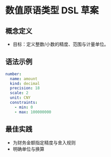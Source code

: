 # 数值原语类型 DSL 草案

## 概念定义

- 目标：定义整数/小数的精度、范围与计量单位。

## 语法示例

```yaml
number:
  name: amount
  kind: decimal
  precision: 18
  scale: 2
  unit: CNY
  constraints:
    - min: 0
    - max: 100000000
```

## 最佳实践

- 为财务金额指定精度与舍入规则
- 明确单位与换算
